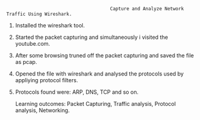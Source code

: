                                           Capture and Analyze Network Traffic Using Wireshark.
1. Installed the wireshark tool.
2. Started the packet capturing and simultaneously i visited the youtube.com.
3. After some browsing truned off the packet capturing and saved the file as pcap.
4. Opened the file with wireshark and analysed the protocols used by appliying protocol filters.
5. Protocols found were: ARP, DNS, TCP and so on.


   Learning outcomes: Packet Capturing, Traffic analysis, Protocol analysis, Networking.
